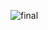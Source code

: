![final](https://user-images.githubusercontent.com/118227265/219955722-83d45bf3-85d5-4696-8f82-c28ddf7b1549.gif)
